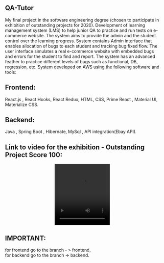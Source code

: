 ## QA-Tutor

My final project in the software engineering degree (chosen to participate in exhibition of outstanding projects for 2020). 
Development of learning management system (LMS) to help junior QA to practice and 
run tests on e-commerce website. The system aims to provide the admin and the 
student control over the learning progress. 
System contains Admin interface that enables allocation of bugs to each student and 
tracking bug fixed flow. The user interface simulates a real e-commerce website with 
embedded bugs and errors for the student to find and report. 
The system has an advanced feather to practice different levels of bugs such as 
functional, DB, regression, etc. 
System developed on AWS using the following software and tools:

## Frontend:
React.js , React Hooks, React Redux, HTML, CSS, Prime React , Material UI, Materialize CSS.

## Backend:
Java , Spring Boot , Hibernate, MySql , API integration(Ebay API).

## Link to video for the exhibition - Outstanding Project Score 100:
<p align="center">
<video src="https://www.youtube.com/watch?v=c8ycVGqO5sU" width="180" height="200"/>
</p>

## IMPORTANT:
for frontend go to the branch - > frontend,                                                                                                                                       
for backend go to the branch -> backend.



